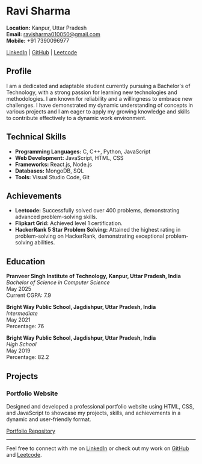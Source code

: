 # Ravi Sharma

**Location:** Kanpur, Uttar Pradesh  
**Email:** [ravisharma010050@gmail.com](mailto:ravisharma010050@gmail.com)  
**Mobile:** +91 7390096977  

[LinkedIn](https://www.linkedin.com/in/ravi-sharma-541784228/) | [GitHub](https://github.com/ravisharma4773) | [Leetcode](https://leetcode.com/Ravi_sharmaa/)

## Profile

I am a dedicated and adaptable student currently pursuing a Bachelor's of Technology, with a strong passion for learning new technologies and methodologies. I am known for reliability and a willingness to embrace new challenges. I have demonstrated my dynamic understanding of concepts in various projects and I am eager to apply my growing knowledge and skills to contribute effectively to a dynamic work environment.

## Technical Skills

- **Programming Languages:** C, C++, Python, JavaScript
- **Web Development:** JavaScript, HTML, CSS
- **Frameworks:** React.js, Node.js
- **Databases:** MongoDB, SQL
- **Tools:** Visual Studio Code, Git

## Achievements

- **Leetcode:** Successfully solved over 400 problems, demonstrating advanced problem-solving skills.
- **Flipkart Grid:** Achieved level 1 certification.
- **HackerRank 5 Star Problem Solving:** Attained the highest rating in problem-solving on HackerRank, demonstrating exceptional problem-solving abilities.

## Education

**Pranveer Singh Institute of Technology, Kanpur, Uttar Pradesh, India**  
*Bachelor of Science in Computer Science*  
May 2025  
Current CGPA: 7.9

**Bright Way Public School, Jagdishpur, Uttar Pradesh, India**  
*Intermediate*  
May 2021  
Percentage: 76

**Bright Way Public School, Jagdishpur, Uttar Pradesh, India**  
*High School*  
May 2019  
Percentage: 82.2

## Projects

### Portfolio Website

Designed and developed a professional portfolio website using HTML, CSS, and JavaScript to showcase my projects, skills, and achievements in a dynamic and user-friendly format.  

[Portfolio Repository](https://github.com/ravisharma4773)

---

Feel free to connect with me on [LinkedIn](#) or check out my work on [GitHub](https://github.com/ravisharma4773) and [Leetcode](https://leetcode.com/Ravi_sharmaa/).
